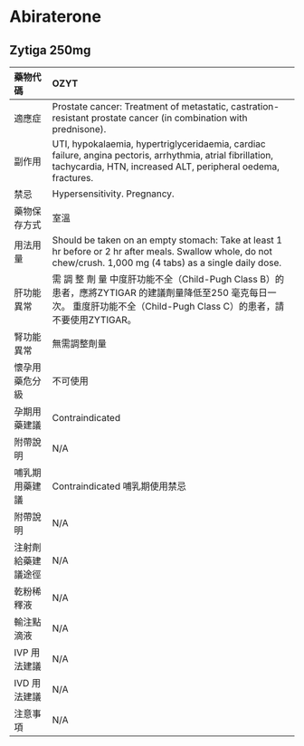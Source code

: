 # Abiraterone

## Zytiga 250mg

| 藥物代碼 | OZYT |
| :--- | :--- |
| 適應症 | Prostate cancer: Treatment of metastatic, castration-resistant prostate cancer \(in combination with prednisone\). |
| 副作用 | UTI, hypokalaemia, hypertriglyceridaemia, cardiac failure, angina pectoris, arrhythmia, atrial fibrillation, tachycardia, HTN, increased ALT, peripheral oedema, fractures. |
| 禁忌 | Hypersensitivity. Pregnancy. |
| 藥物保存方式 | 室溫 |
| 用法用量 | Should be taken on an empty stomach: Take at least 1 hr before or 2 hr after meals. Swallow whole, do not chew/crush. 1,000 mg \(4 tabs\) as a single daily dose. |
| 肝功能異常 | 需 調 整 劑 量  中度肝功能不全（Child-Pugh Class B）的患者，應將ZYTIGAR 的建議劑量降低至250 毫克每日一次。 重度肝功能不全（Child-Pugh Class C）的患者，請不要使用ZYTIGAR。 |
| 腎功能異常 | 無需調整劑量 |
| 懷孕用藥危分級 | 不可使用 |
| 孕期用藥建議 | Contraindicated |
| 附帶說明 | N/A |
| 哺乳期用藥建議 | Contraindicated 哺乳期使用禁忌 |
| 附帶說明 | N/A |
| 注射劑給藥建議途徑 | N/A |
| 乾粉稀釋液 | N/A |
| 輸注點滴液 | N/A |
| IVP 用法建議 | N/A |
| IVD 用法建議 | N/A |
| 注意事項 | N/A |

